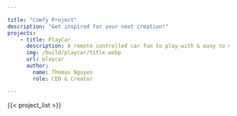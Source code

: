 ```yaml
---

title: "Comfy Project"
description: "Get inspired for your next creation!"
projects:
    - title: PlayCar
      description: A remote controlled car fun to play with & easy to make
      img: /build/playcar/title.webp
      url: playcar
      author:
        name: Thomas Nguyen
        role: CEO & Creator

---
```




{{< project_list >}}


